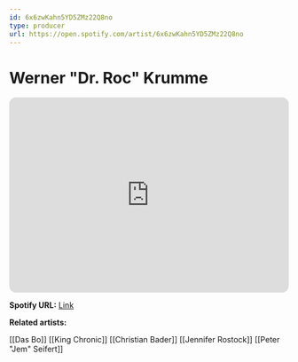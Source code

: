 ```yaml
---
id: 6x6zwKahn5YD5ZMz22Q8no
type: producer
url: https://open.spotify.com/artist/6x6zwKahn5YD5ZMz22Q8no
---
```

# Werner "Dr. Roc" Krumme

<iframe style="border-radius:12px" src="https://open.spotify.com/embed/artist/6x6zwKahn5YD5ZMz22Q8no" width="100%" height="352" frameBorder="0" allowfullscreen="" allow="autoplay; clipboard-write; encrypted-media; fullscreen; picture-in-picture" loading="lazy"></iframe>

**Spotify URL:** [Link](https://open.spotify.com/artist/6x6zwKahn5YD5ZMz22Q8no)

**Related artists:**

[[Das Bo]]
[[King Chronic]]
[[Christian Bader]]
[[Jennifer Rostock]]
[[Peter "Jem" Seifert]]
